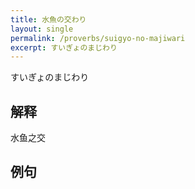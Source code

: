 ```yaml
---
title: 水魚の交わり
layout: single
permalink: /proverbs/suigyo-no-majiwari
excerpt: すいぎょのまじわり
---
```


すいぎょのまじわり

## 解释

水鱼之交

## 例句

